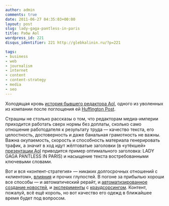 ```yaml
---
author: admin
comments: true
date: 2011-06-27 04:35:03+00:00
layout: post
slug: lady-gaga-pantless-in-paris
title: Рабы Aol
wordpress_id: 221
disqus_identifier: 221 http://glebkalinin.ru/?p=221

tags:
- business
- web
- journalism
- internet
- content
- content-strategy
- media
- seo
---
```


Холодящая кровь [история бывшего редактора Aol](http://thefastertimes.com/news/2011/06/16/aol-hell-an-aol-content-slave-speaks-out/), одного из уволенных из компании после поглощения ей [Huffington Post](http://news.yahoo.com/s/yblog_thecutline/20110310/ts_yblog_thecutline/hundreds-of-layoffs-in-aols-media-division-as-company-absorbs-huffpo). 

Страшны не столько рассказы о том, что редакторам медиа-империи приходится работать сверх нормы без доплаты, сколько само отношение работодателя к результату труда — качество текста, его целостность, достоверность и даже банальная грамотность не важны. Важна  окупаемость, скорость и способность материала генерировать трафик, а значит в ход идут жёлтоватые заголовки (в «утёкшей» [презентации Aol](http://www.businessinsider.com/the-aol-way#-1) приводится пример оптимального заголовка: LADY GAGA PANTLESS IN PARIS) и насыщение текста востребованными ключевыми словами. 

Вот и вся «контент-стратегия» — никаких долгосрочных отношений с «клиентом», [влияния](http://www.smashingmagazine.com/2011/04/12/make-your-content-make-a-difference/) и прочих глупостей. В погоне за прибылью хороши все способы — и автоматический рерайт, и [автоматизированное создание новостей](http://slon.ru/articles/397142/), и [эксперименты](http://mybossisarobot.com/) с [краудсорсингом](http://mediapedia.ru/2010/08/02/yeeyan-org-kak-150-tysyach-kitajcev-sozdali-mirovuyu-fabriku-po-proizvodstvu-deshevyx-novostej/). Контент, пожалуй, всё ещё король, но вот качество его одежд в ближайшее время будет под вопросом. 
